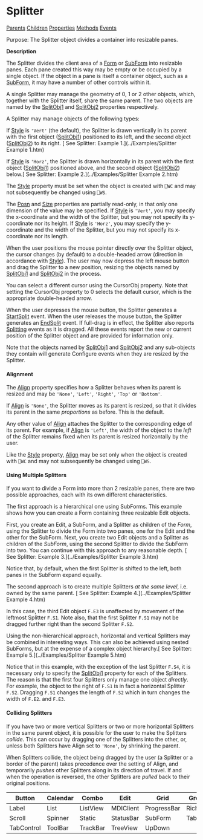 




<h1 class="heading"><span class="name">Splitter</span></h1>

[Parents](../ParentLists/Splitter.htm) [Children](../ChildLists/Splitter.htm) [Properties](../PropLists/Splitter.htm) [Methods](../MethodLists/Splitter.htm) [Events](../EventLists/Splitter.htm)


Purpose: The Splitter object divides a container into resizable panes.


**Description**


The Splitter divides the client area of a [Form](form.md) or [SubForm](subform.md) into resizable panes. Each pane created this way may be empty or be occupied by a single object. If the object in a pane is itself a container object, such as a [SubForm](subform.md), it may have a number of other controls within it.



A single Splitter may manage the geometry of 0, 1 or 2 other objects, which, together with the Splitter itself, share the same parent. The two objects are named by the [SplitObj1](./splitobj1.md) and [SplitObj2](./splitobj2.md) properties respectively.


A Splitter may manage objects of the following types:



If [Style](./style.md) is `'Vert'` (the default), the Splitter is drawn vertically in its parent with the first object ([SplitObj1](./splitobj1.md)) positioned to its left, and the second object ([SplitObj2](./splitobj2.md)) to its right. [ See Splitter: Example 1.](../Examples/Splitter Example 1.htm)


If [Style](./style.md) is `'Horz'`, the Splitter is drawn horizontally in its parent with the first object ([SplitObj1](./splitobj1.md)) positioned above, and the second object ([SplitObj2](./splitobj2.md)) below.[ See Splitter: Example 2.](../Examples/Splitter Example 2.htm)


The [Style](./style.md) property must be set when the object is created with `⎕WC` and may not subsequently be changed using `⎕WS`.


The [Posn](./posn.md) and [Size](./size.md) properties are partially read-only, in that only one dimension of the value may be specified. If [Style](./style.md) is `'Vert'`, you may specify the x-coordinate and the width of the Splitter, but you may not specify its y- coordinate nor its height. If [Style](./style.md) is `'Horz'`, you may specify the y-coordinate and the width of the Splitter, but you may not specify its x-coordinate nor its length.


When the user positions the mouse pointer directly over the Splitter object, the cursor changes (by default) to a double-headed arrow (direction in accordance with [Style](./style.md)). The user may now depress the left mouse button and drag the Splitter to a new position, resizing the objects named by [SplitObj1](./splitobj1.md) and [SplitObj2](./splitobj2.md) in the process.


You can select a different cursor using the CursorObj property. Note that setting the CursorObj property to 0 selects the default cursor, which is the appropriate double-headed arrow.


When the user depresses the mouse button, the Splitter generates a [StartSplit](./startsplit.md) event. When the user releases the mouse button, the Splitter generates an [EndSplit](./endsplit.md) event. If full-drag is in effect, the Splitter also reports [Splitting](./splitting.md) events as it is dragged. All these events report the new or current position of the Splitter object and are provided for information only.


Note that the objects named by [SplitObj1](./splitobj1.md) and [SplitObj2](./splitobj2.md) and any sub-objects they contain will generate Configure events when they are resized by the Splitter.

#### Alignment


The [Align](./align.md) property specifies how a Splitter behaves when its parent is resized and may be `'None'`, `'Left'`, `'Right'`, `'Top'` or `'Bottom'`.


If [Align](./align.md) is `'None'`, the Splitter moves as its parent is resized, so that it divides its parent in the same *proportions* as before. This is the default.


Any other value of [Align](./align.md) attaches the Splitter to the corresponding edge of its parent. For example, if [Align](./align.md) is `'Left'`, the width of the object to the *left* of the Splitter remains fixed when its parent is resized horizontally by the user.


Like the [Style](./style.md) property, [Align](./align.md) may be set only when the object is created with `⎕WC` and may not subsequently be changed using `⎕WS`.

#### Using Multiple Splitters


If you want to divide a Form into more than 2 resizable panes, there are two possible approaches, each with its own different characteristics.


The first approach is a hierarchical one using SubForms. This example shows how you can create a Form containing three resizable Edit objects.


First, you create an Edit, a SubForm, and a Splitter as children of the *Form*, using the Splitter to divide the Form into two panes, one for the Edit and the other for the SubForm. Next, you create two Edit objects and a Splitter as children of the *SubForm*, using the second Splitter to divide the SubForm into two. You can continue with this approach to any reasonable depth. [ See Splitter: Example 3.](../Examples/Splitter Example 3.htm)


Notice that, by default, when the first Splitter is shifted to the left, both panes in the SubForm expand equally.


The second approach is to create multiple Splitters *at the same level*, i.e. owned by the same parent. [ See Splitter: Example 4.](../Examples/Splitter Example 4.htm)


In this case, the third Edit object `F.E3` is unaffected by movement of the leftmost Splitter `F.S1`. Note also, that the first Splitter `F.S1` may not be dragged further right than the second Splitter `F.S2`.


Using the non-hierarchical approach, horizontal and vertical Splitters may be combined in interesting ways. This can also be achieved using nested SubForms, but at the expense of a complex object hierarchy.[ See Splitter: Example 5.](../Examples/Splitter Example 5.htm)


Notice that in this example, with the exception of the last Splitter `F.S4`, it is necessary only to specify the [SplitObj1](./splitobj1.md) property for each of the Splitters. The reason is that the first four Splitters only manage one object *directly*. For example, the object to the right of `F.S1` is in fact a horizontal Splitter `F.S2`. Dragging `F.S1` changes the length of `F.S2` which in turn changes the width of `F.E2`. and `F.E3`.

#### Colliding Splitters


If you have two or more vertical Splitters or two or more horizontal Splitters in the same parent object, it is possible for the user to make the Splitters *collide*. This can occur by dragging one of the Splitters into the other, or, unless both Splitters have Align set to `'None'`, by shrinking the parent.


When Splitters collide, the object being dragged by the user (a Splitter or a border of the parent) takes precedence over the setting of Align, and temporarily *pushes* other Splitters along in its direction of travel. If and when the operation is reversed, the other Splitters are *pulled* back to their original positions.


| Button | Calendar | Combo | Edit | Grid | Group |
| --- | --- | --- | --- | --- | ---  |
| Label | List | ListView | MDIClient | ProgressBar | RichEdit |
| Scroll | Spinner | Static | StatusBar | SubForm | TabBar |
| TabControl | ToolBar | TrackBar | TreeView | UpDown |  |


